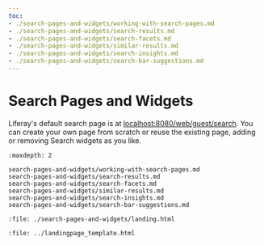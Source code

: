 ```yaml
---
toc:
- ./search-pages-and-widgets/working-with-search-pages.md
- ./search-pages-and-widgets/search-results.md
- ./search-pages-and-widgets/search-facets.md
- ./search-pages-and-widgets/similar-results.md
- ./search-pages-and-widgets/search-insights.md
- ./search-pages-and-widgets/search-bar-suggestions.md
---
```

# Search Pages and Widgets

Liferay's default search page is at <localhost:8080/web/guest/search>. You can create your own page from scratch or reuse the existing page, adding or removing Search widgets as you like.
```{toctree}
:maxdepth: 2

search-pages-and-widgets/working-with-search-pages.md
search-pages-and-widgets/search-results.md
search-pages-and-widgets/search-facets.md
search-pages-and-widgets/similar-results.md
search-pages-and-widgets/search-insights.md
search-pages-and-widgets/search-bar-suggestions.md
```
```{raw} html
:file: ./search-pages-and-widgets/landing.html
```

```{raw} html
:file: ../landingpage_template.html
```
